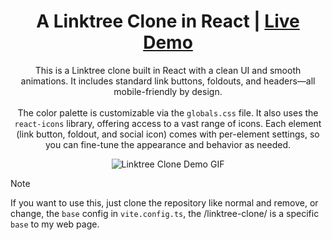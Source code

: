 <h1 align="center">A Linktree Clone in React | <a href="https://demos.lrh04.dev/linktree-clone/" target="_blank">Live Demo</a></h1>

<p align="center">
    This is a Linktree clone built in React with a clean UI and smooth animations. It includes standard link buttons, foldouts, and headers—all mobile-friendly by design.
    <br><br>
    The color palette is customizable via the <code>globals.css</code> file. It also uses the <code>react-icons</code> library, offering access to a vast range of icons.
    Each element (link button, foldout, and social icon) comes with per-element settings, so you can fine-tune the appearance and behavior as needed.
</p>

<div align="center">
    <img src="http://demos.lrh04.dev/linktree-clone/demo.gif" alt="Linktree Clone Demo GIF">
</div>

> [!NOTE]
> If you want to use this, just clone the repository like normal and remove, or change, the `base` config in `vite.config.ts`, the /linktree-clone/ is a specific `base` to my web page.